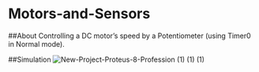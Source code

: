 # Motors-and-Sensors

##About
Controlling a DC motor’s speed by a Potentiometer (using Timer0 in Normal mode).

##Simulation
![New-Project-Proteus-8-Profession (1) (1) (1)](https://user-images.githubusercontent.com/32434683/97025255-19dab100-1558-11eb-981a-7dd8f2c8b658.gif)
